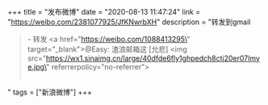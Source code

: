 +++
title = "发布微博"
date = "2020-08-13 11:47:24"
link = "https://weibo.com/2381077925/JfKNwrbXH"
description = "转发到gmail<br><blockquote> - 转发 <a href=\"https://weibo.com/1088413295\" target=\"_blank\">@Easy</a>: 渣浪邮箱这 [允悲] <img src=\"https://wx1.sinaimg.cn/large/40dfde6fly1ghpedch8ctj20er07lmye.jpg\" referrerpolicy=\"no-referrer\"><br><br></blockquote>"
tags = ["新浪微博"]
+++
